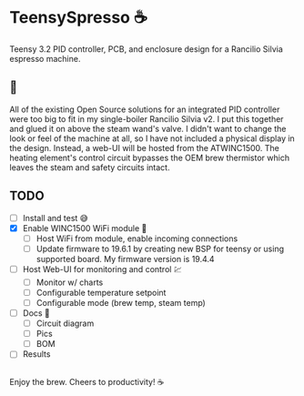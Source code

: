 # TeensySpresso :coffee:
Teensy 3.2 PID controller, PCB, and enclosure design for a Rancilio Silvia espresso machine.

## :robot:
All of the existing Open Source solutions for an integrated PID controller were too big to fit in my single-boiler Rancilio Silvia v2. I put this together and glued it on above the steam wand's valve. I didn't want to change the look or feel of the machine at all, so I have not included a physical display in the design. Instead, a web-UI will be hosted from the ATWINC1500.
The heating element's control circuit bypasses the OEM brew thermistor which leaves the steam and safety circuits intact.

## TODO
- [ ] Install and test :sweat_smile:
- [x] Enable WINC1500 WiFi module :signal_strength:
  - [ ] Host WiFi from module, enable incoming connections
  - [ ] Update firmware to 19.6.1 by creating new BSP for teensy or using supported board. My firmware version is 19.4.4
- [ ] Host Web-UI for monitoring and control :chart:
  - [ ] Monitor w/ charts
  - [ ] Configurable temperature setpoint
  - [ ] Configurable mode (brew temp, steam temp)
- [ ] Docs :scroll:
  - [ ] Circuit diagram
  - [ ] Pics
  - [ ] BOM
- [ ] Results

##
Enjoy the brew. Cheers to productivity!
:coffee:
